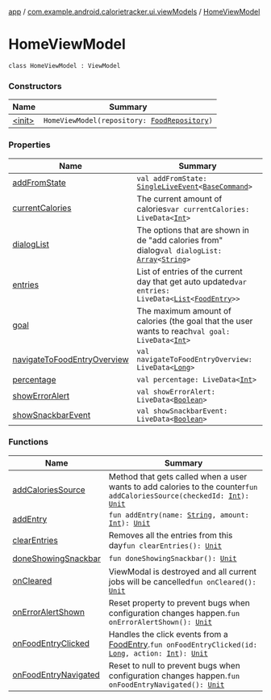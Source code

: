 [app](../../index.md) / [com.example.android.calorietracker.ui.viewModels](../index.md) / [HomeViewModel](./index.md)

# HomeViewModel

`class HomeViewModel : ViewModel`

### Constructors

| Name | Summary |
|---|---|
| [&lt;init&gt;](-init-.md) | `HomeViewModel(repository: `[`FoodRepository`](../../com.example.android.calorietracker.domain/-food-repository/index.md)`)` |

### Properties

| Name | Summary |
|---|---|
| [addFromState](add-from-state.md) | `val addFromState: `[`SingleLiveEvent`](../../com.example.android.calorietracker.utils/-single-live-event/index.md)`<`[`BaseCommand`](../../com.example.android.calorietracker.utils/-base-command/index.md)`>` |
| [currentCalories](current-calories.md) | The current amount of calories`var currentCalories: LiveData<`[`Int`](https://kotlinlang.org/api/latest/jvm/stdlib/kotlin/-int/index.html)`>` |
| [dialogList](dialog-list.md) | The options that are shown in de "add calories from" dialog`val dialogList: `[`Array`](https://kotlinlang.org/api/latest/jvm/stdlib/kotlin/-array/index.html)`<`[`String`](https://kotlinlang.org/api/latest/jvm/stdlib/kotlin/-string/index.html)`>` |
| [entries](entries.md) | List of entries of the current day that get auto updated`var entries: LiveData<`[`List`](https://kotlinlang.org/api/latest/jvm/stdlib/kotlin.collections/-list/index.html)`<`[`FoodEntry`](../../com.example.android.calorietracker.data.room.entities/-food-entry/index.md)`>>` |
| [goal](goal.md) | The maximum amount of calories (the goal that the user wants to reach`val goal: LiveData<`[`Int`](https://kotlinlang.org/api/latest/jvm/stdlib/kotlin/-int/index.html)`>` |
| [navigateToFoodEntryOverview](navigate-to-food-entry-overview.md) | `val navigateToFoodEntryOverview: LiveData<`[`Long`](https://kotlinlang.org/api/latest/jvm/stdlib/kotlin/-long/index.html)`>` |
| [percentage](percentage.md) | `val percentage: LiveData<`[`Int`](https://kotlinlang.org/api/latest/jvm/stdlib/kotlin/-int/index.html)`>` |
| [showErrorAlert](show-error-alert.md) | `val showErrorAlert: LiveData<`[`Boolean`](https://kotlinlang.org/api/latest/jvm/stdlib/kotlin/-boolean/index.html)`>` |
| [showSnackbarEvent](show-snackbar-event.md) | `val showSnackbarEvent: LiveData<`[`Boolean`](https://kotlinlang.org/api/latest/jvm/stdlib/kotlin/-boolean/index.html)`>` |

### Functions

| Name | Summary |
|---|---|
| [addCaloriesSource](add-calories-source.md) | Method that gets called when a user wants to add calories to the counter`fun addCaloriesSource(checkedId: `[`Int`](https://kotlinlang.org/api/latest/jvm/stdlib/kotlin/-int/index.html)`): `[`Unit`](https://kotlinlang.org/api/latest/jvm/stdlib/kotlin/-unit/index.html) |
| [addEntry](add-entry.md) | `fun addEntry(name: `[`String`](https://kotlinlang.org/api/latest/jvm/stdlib/kotlin/-string/index.html)`, amount: `[`Int`](https://kotlinlang.org/api/latest/jvm/stdlib/kotlin/-int/index.html)`): `[`Unit`](https://kotlinlang.org/api/latest/jvm/stdlib/kotlin/-unit/index.html) |
| [clearEntries](clear-entries.md) | Removes all the entries from this day`fun clearEntries(): `[`Unit`](https://kotlinlang.org/api/latest/jvm/stdlib/kotlin/-unit/index.html) |
| [doneShowingSnackbar](done-showing-snackbar.md) | `fun doneShowingSnackbar(): `[`Unit`](https://kotlinlang.org/api/latest/jvm/stdlib/kotlin/-unit/index.html) |
| [onCleared](on-cleared.md) | ViewModal is destroyed and all current jobs will be cancelled`fun onCleared(): `[`Unit`](https://kotlinlang.org/api/latest/jvm/stdlib/kotlin/-unit/index.html) |
| [onErrorAlertShown](on-error-alert-shown.md) | Reset property to prevent bugs when configuration changes happen.`fun onErrorAlertShown(): `[`Unit`](https://kotlinlang.org/api/latest/jvm/stdlib/kotlin/-unit/index.html) |
| [onFoodEntryClicked](on-food-entry-clicked.md) | Handles the click events from a [FoodEntry](../../com.example.android.calorietracker.data.room.entities/-food-entry/index.md).`fun onFoodEntryClicked(id: `[`Long`](https://kotlinlang.org/api/latest/jvm/stdlib/kotlin/-long/index.html)`, action: `[`Int`](https://kotlinlang.org/api/latest/jvm/stdlib/kotlin/-int/index.html)`): `[`Unit`](https://kotlinlang.org/api/latest/jvm/stdlib/kotlin/-unit/index.html) |
| [onFoodEntryNavigated](on-food-entry-navigated.md) | Reset to null to prevent bugs when configuration changes happen.`fun onFoodEntryNavigated(): `[`Unit`](https://kotlinlang.org/api/latest/jvm/stdlib/kotlin/-unit/index.html) |
